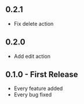 ## 0.2.1
* Fix delete action

## 0.2.0
* Add edit action

## 0.1.0 - First Release
* Every feature added
* Every bug fixed
